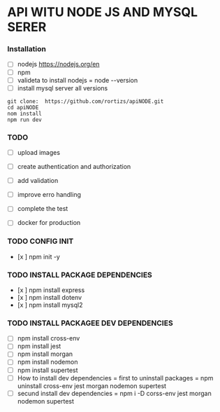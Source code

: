 # API WITU NODE JS AND MYSQL SERER 

### Installation
- [ ] nodejs https://nodejs.org/en
- [ ] npm 
- [ ] valideta to install nodejs = node --version
- [ ] install mysql server all versions

```
git clone:  https://github.com/rortizs/apiNODE.git
cd apiNODE
nom install 
npm run dev
```

### TODO

- [ ] upload images
- [ ] create authentication and authorization
- [ ] add validation
- [ ] improve erro handling
- [ ] complete the test
- [ ] docker for production


### TODO CONFIG INIT
- [x ] npm init -y 


### TODO INSTALL PACKAGE DEPENDENCIES
- [x ] npm install express
- [x ] npm install dotenv
- [x ] npm install mysql2

### TODO INSTALL PACKAGEE DEV DEPENDENCIES
  - [ ] npm install cross-env
  - [ ] npm install jest
  - [ ] npm install morgan
  - [ ] npm install nodemon
  - [ ] npm install supertest
  - [ ] How to install dev dependencies = first to uninstall packages = npm uninstall cross-env jest morgan nodemon supertest
  - [ ] secund install dev dependencies = npm i -D corss-env jest morgan nodemon supertest